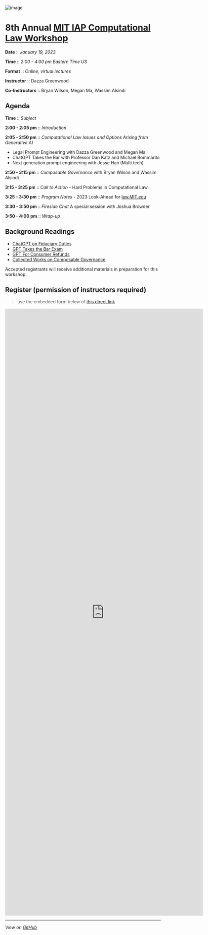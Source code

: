 ![image](https://user-images.githubusercontent.com/10615650/207986092-ba9a6712-fd2a-4359-be20-d71bcf8eb163.png)

# 8th Annual [MIT IAP Computational Law Workshop](https://mitmedialab.github.io/2023-MIT-IAP-ComputationalLaw)

**Date** :: *January 19, 2023*

**Time** :: *2:00 - 4:00 pm Eastern Time US*

**Format** :: *Online, virtual lectures*

**Instructor** :: Dazza Greenwood

**Co-Instructors** :: Bryan Wilson, Megan Ma, Wassim Alsindi

## Agenda

**Time** :: *Subject*

**2:00 - 2:05 pm** :: *Introduction*

**2:05 - 2:50 pm** :: *Computational Law Issues and Options Arising from Generative AI*
* Legal Prompt Engineering with Dazza Greenwood and Megan Ma
* ChatGPT Takes the Bar with Professor Dan Katz and Michael Bommarito
* Next generation prompt engineering with Jesse Han (Multi.tech) 

**2:50 - 3:15 pm** :: *Composable Governance* with Bryan Wilson and Wassim Alsindi

**3:15 - 3:25 pm** :: *Call to Action* - Hard Problems in Computational Law

**3:25 - 3:30 pm** :: *Program Notes* - 2023 Look-Ahead for [law.MIT.edu](https://law.mit.edu)

**3:30 - 3:50 pm** :: *Fireside Chat* A special session with Joshua Browder

**3:50 - 4:00 pm** :: *Wrap-up* 


## Background Readings

* [ChatGPT on Fiduciary Duties](https://www.civics.com/pub/chatgpt-session-2022-12-17)
* [GPT Takes the Bar Exam](https://arxiv.org/abs/2212.14402)
* [GPT For Consumer Refunds](https://www.vice.com/en/article/pkg94v/deepfake-voice-do-not-pay-wells-fargo-refund)
* [Collected Works on Composable Governance](https://law.mit.edu/composablegovernance)

Accepted registrants will receive additional materials in preparation for this workshop.


## Register (permission of instructors required)

> use the embedded form below of [this direct link](https://forms.gle/C8bTzrNztKuMyZ7y8)

<iframe src="https://docs.google.com/forms/d/e/1FAIpQLScbH7sPx8hecZWcrb9t7C0pI1ik2qw6wWxv2K9paUrn5nYvmg/viewform?embedded=true" width="640" height="1957" frameborder="0" marginheight="0" marginwidth="0">Loading…</iframe>


-------------------------------------------------------------------

*View on [GitHub](https://github.com/mitmedialab/2023-MIT-IAP-ComputationalLaw/)* 
